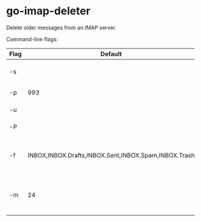 # go-imap-deleter

Delete older messages from an IMAP server.

Command-line flags:

| Flag  | Default  | Description |
|-------|----------|-------------|
| -s | <read from standard input> | IMAP server name |
| -p | 993                        | IMAP port address |
| -u | <read from standard input> | IMAP user name |
| -P | <read from standard input> | IMAP password |
| -f | INBOX,INBOX.Drafts,INBOX.Sent,INBOX.Spam,INBOX.Trash | Comma-separated list of folders to process |
| -m | 24 | Delete messages older than this amount of months |
